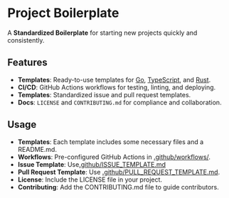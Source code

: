 # Project Boilerplate

A **Standardized Boilerplate** for starting new projects quickly and consistently.

## Features

- **Templates**: Ready-to-use templates for [Go](./go), [TypeScript](./ts), and [Rust](./rust/).
- **CI/CD**: GitHub Actions workflows for testing, linting, and deploying.
- **Templates**: Standardized issue and pull request templates.
- **Docs**: `LICENSE` and `CONTRIBUTING.md` for compliance and collaboration.

## Usage

- **Templates**: Each template includes some necessary files and a README.md.
- **Workflows**: Pre-configured GitHub Actions in [.github/workflows/](.github/workflows/).
- **Issue Template**: Use[.github/ISSUE_TEMPLATE.md](.github/ISSUE_TEMPLATE.md)
- **Pull Request Template**: Use [.github/PULL_REQUEST_TEMPLATE.md](.github/PULL_REQUEST_TEMPLATE.md).
- **License**: Include the LICENSE file in your project.
- **Contributing**: Add the CONTRIBUTING.md file to guide contributors.

